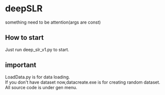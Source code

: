 # **deepSLR**

something need to be attention(args are const)

## **How to start**

Just run deep_slr_v1.py to start.

## **important**

LoadData.py is for data loading.</br>
If you don't have dataset now,datacreate.exe is for creating random dataset.</br>
All source code is under gen menu.</br>
